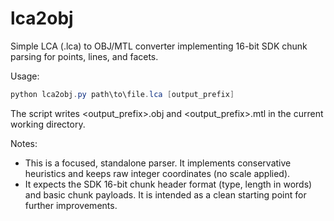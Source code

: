 lca2obj
======

Simple LCA (.lca) to OBJ/MTL converter implementing 16-bit SDK chunk parsing for points, lines, and facets.

Usage:

```powershell
python lca2obj.py path\to\file.lca [output_prefix]
```

The script writes <output_prefix>.obj and <output_prefix>.mtl in the current working directory.

Notes:
- This is a focused, standalone parser. It implements conservative heuristics and keeps raw integer coordinates (no scale applied).
- It expects the SDK 16-bit chunk header format (type, length in words) and basic chunk payloads. It is intended as a clean starting point for further improvements.

